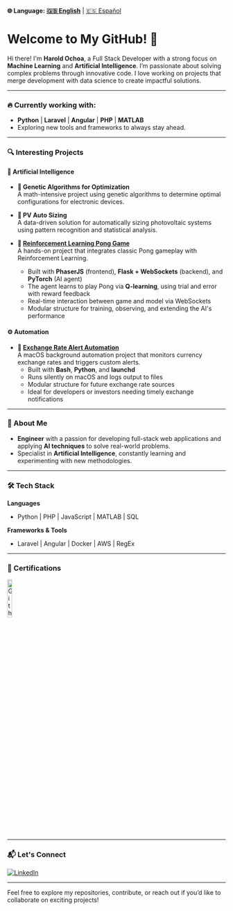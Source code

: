 **🌐 Language:** **[🇬🇧 English](https://github.com/Harold2828)** | [🇪🇸 Español](README_ES.md)

# Welcome to My GitHub! 👋

Hi there! I'm **Harold Ochoa**, a Full Stack Developer with a strong focus on **Machine Learning** and **Artificial Intelligence**. I’m passionate about solving complex problems through innovative code. I love working on projects that merge development with data science to create impactful solutions.

---

### 🔥 Currently working with:
- **Python** | **Laravel** | **Angular** | **PHP** | **MATLAB**  
- Exploring new tools and frameworks to always stay ahead.

---

### 🔍 **Interesting Projects**

#### 🤖 Artificial Intelligence
- **🧬 Genetic Algorithms for Optimization**  
  A math-intensive project using genetic algorithms to determine optimal configurations for electronic devices.

- **🔆 PV Auto Sizing**  
  A data-driven solution for automatically sizing photovoltaic systems using pattern recognition and statistical analysis.

- **🏓 [Reinforcement Learning Pong Game](https://github.com/Harold2828/ReinforcementLearningPong)**  
  A hands-on project that integrates classic Pong gameplay with Reinforcement Learning.  
  - Built with **PhaserJS** (frontend), **Flask + WebSockets** (backend), and **PyTorch** (AI agent)
  - The agent learns to play Pong via **Q-learning**, using trial and error with reward feedback
  - Real-time interaction between game and model via WebSockets
  - Modular structure for training, observing, and extending the AI's performance

#### ⚙️ Automation
- **💱 [Exchange Rate Alert Automation](https://github.com/Harold2828/ExchangeAlert)**  
  A macOS background automation project that monitors currency exchange rates and triggers custom alerts.  
  - Built with **Bash**, **Python**, and **launchd**
  - Runs silently on macOS and logs output to files
  - Modular structure for future exchange rate sources
  - Ideal for developers or investors needing timely exchange notifications

---

### 💼 About Me
- **Engineer** with a passion for developing full-stack web applications and applying **AI techniques** to solve real-world problems.
- Specialist in **Artificial Intelligence**, constantly learning and experimenting with new methodologies.

---

### 🛠️ Tech Stack

**Languages**  
- Python | PHP | JavaScript | MATLAB | SQL

**Frameworks & Tools**  
- Laravel | Angular | Docker | AWS | RegEx

---

### 📜 Certifications

<a href="https://www.credly.com/badges/fe422938-d349-4627-b26f-33c088348fd0" rel="nofollow">
   <img src="Images/github_foundations.png" alt="GithubFoundations" width=15% height=15%>
</a>

---

### 📬 Let's Connect

[![LinkedIn](Images/LinkedIn.png)](https://www.linkedin.com/in/harold-oswaldo-ochoa-buitrago)

---

Feel free to explore my repositories, contribute, or reach out if you’d like to collaborate on exciting projects!
